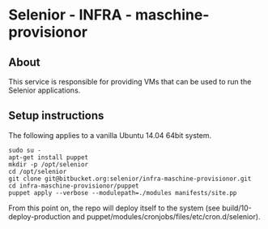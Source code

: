 # Selenior - INFRA - maschine-provisionor

## About

This service is responsible for providing VMs that can be used to run the Selenior applications.


## Setup instructions

The following applies to a vanilla Ubuntu 14.04 64bit system.

    sudo su -
    apt-get install puppet
    mkdir -p /opt/selenior
    cd /opt/selenior
    git clone git@bitbucket.org:selenior/infra-maschine-provisionor.git
    cd infra-maschine-provisionor/puppet
    puppet apply --verbose --modulepath=./modules manifests/site.pp

From this point on, the repo will deploy itself to the system (see build/10-deploy-production and
puppet/modules/cronjobs/files/etc/cron.d/selenior).

